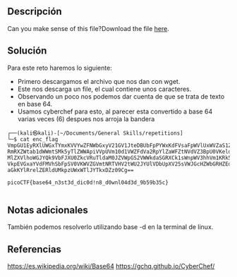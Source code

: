 ## **Descripción**
Can you make sense of this file?Download the file [here](https://artifacts.picoctf.net/c/471/enc_flag).
## **Solución** 
Para este reto haremos lo siguiente:
- Primero descargamos el archivo que nos dan con wget.
- Este nos descarga un file, el cual contiene unos caracteres.
- Observando un poco nos podemos dar cuenta de que se trata de texto en base 64.
- Usamos cyberchef para esto, al parecer esta convertido a base 64 varias veces (6) despues nos arroja la bandera

```
┌──(kali㉿kali)-[~/Documents/General Skills/repetitions]
└─$ cat enc_flag                                                                        
VmpGU1EyRXlUWGxTYmxKVVYwZFNWbGxyV21GV1JteDBUbFpPYWxKdFVsaFpWVlUxWVZaS1ZWWnVh
RmRXZWtab1dWWmtSMk5yTlZWWApiVVpUVm10d1VWZFdVa2RpYlZaWFZtNVdVZ3BpU0VKeldWUkNk
MlZXVlhoWGJYQk9VbFJXU0ZkcVRuTldaM0JZVWpGS2VWWkdaSGRXCk1sWnpWV3hhVm1KRk5XOVVW
VkpEVGxaYVdFMVhSbFpSV0VKWVZGVmtNRTVHV2tWU2JYUlVDbUpXV25sVWJGcHZWbGRHZEdWRlZs
aGkKYlRrelZERldUMkpzUWxWTlJYTkxDZz09Cg==

picoCTF{base64_n3st3d_dic0d!n8_d0wnl04d3d_9b59b35c}


```

## **Notas adicionales**
También podemos resolverlo utilizando base -d en la terminal de linux.
## **Referencias**
https://es.wikipedia.org/wiki/Base64
https://gchq.github.io/CyberChef/